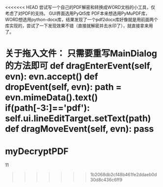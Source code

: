 <<<<<<< HEAD
尝试写一个自己的PDF解密和转换成WORD文档的小工具，仅考虑了对PDF的支持。
GUI界面选用PyQt5库
PDF本来想选用PyMuPDF库，WORD想选用python-docx库，结果发现了一个pdf2docx库好像就是用前面两个库实现的，尝试了一下发现效果不错（直接就解密并去水印了），就直接拿来用了。

关于拖入文件：
只需要重写MainDialog的方法即可
        def dragEnterEvent(self, evn):
            evn.accept()
        def dropEvent(self, evn):
            path = evn.mimeData().text()
            if(path[-3:]=='pdf'):
                self.ui.lineEditTarget.setText(path)
        def dragMoveEvent(self, evn):
            pass
=======
# myDecryptPDF
11
>>>>>>> 1b2068db2cf48b461fe2ddaeb0d30d8c436c6ff9
